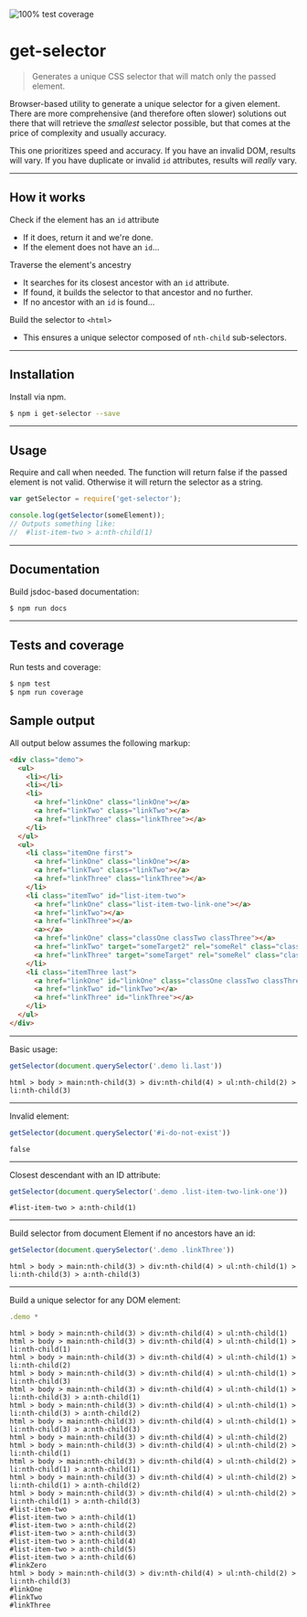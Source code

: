 ![100% test coverage](https://img.shields.io/badge/coverage-100%25-brightgreen.svg)

# get-selector
> Generates a unique CSS selector that will match only the passed element.

Browser-based utility to generate a unique selector for a given element.
There are more comprehensive (and therefore often slower) solutions out there 
that will retrieve the _smallest_ selector possible, but that comes at the price 
of complexity and usually accuracy.

This one prioritizes speed and accuracy.
If you have an invalid DOM, results will vary.
If you have duplicate or invalid `id` attributes, results will _really_ vary.

***

## How it works

Check if the element has an `id` attribute
- If it does, return it and we're done.
- If the element does not have an `id`...

Traverse the element's ancestry
- It searches for its closest ancestor with an `id` attribute.
- If found, it builds the selector to that ancestor and no further.
- If no ancestor with an `id` is found...

Build the selector to `<html>`
- This ensures a unique selector composed of `nth-child` sub-selectors.

***

## Installation
Install via npm.

```sh
$ npm i get-selector --save
```

***

## Usage
Require and call when needed.
The function will return false if the passed element is not valid.
Otherwise it will return the selector as a string.

```js
var getSelector = require('get-selector');

console.log(getSelector(someElement));
// Outputs something like:
// 	#list-item-two > a:nth-child(1)
```

***

## Documentation
Build jsdoc-based documentation:

```sh
$ npm run docs
```

***

## Tests and coverage
Run tests and coverage:

```sh
$ npm test
$ npm run coverage
```

## Sample output

All output below assumes the following markup:

```html
<div class="demo">
  <ul>
    <li></li>
    <li></li>
    <li>
      <a href="linkOne" class="linkOne"></a>
      <a href="linkTwo" class="linkTwo"></a>
      <a href="linkThree" class="linkThree"></a>
    </li>
  </ul>
  <ul>
    <li class="itemOne first">
      <a href="linkOne" class="linkOne"></a>
      <a href="linkTwo" class="linkTwo"></a>
      <a href="linkThree" class="linkThree"></a>
    </li>
    <li class="itemTwo" id="list-item-two">
      <a href="linkOne" class="list-item-two-link-one"></a>
      <a href="linkTwo"></a>
      <a href="linkThree"></a>
      <a></a>
      <a href="linkOne" class="classOne classTwo classThree"></a>
      <a href="linkTwo" target="someTarget2" rel="someRel" class="classOne classTwo classThree"></a>
      <a href="linkThree" target="someTarget" rel="someRel" class="classOne classTwo classThree" id="linkZero"></a>
    </li>
    <li class="itemThree last">
      <a href="linkOne" id="linkOne" class="classOne classTwo classThree"></a>
      <a href="linkTwo" id="linkTwo"></a>
      <a href="linkThree" id="linkThree"></a>
    </li>
  </ul>
</div>
```

***

Basic usage:

```js
getSelector(document.querySelector('.demo li.last'))
```

```
html > body > main:nth-child(3) > div:nth-child(4) > ul:nth-child(2) > li:nth-child(3)
```

***

Invalid element:

```js
getSelector(document.querySelector('#i-do-not-exist'))
```

```
false
```

***

Closest descendant with an ID attribute:

```js
getSelector(document.querySelector('.demo .list-item-two-link-one'))
```

```
#list-item-two > a:nth-child(1)
```

***

Build selector from document Element if no ancestors have an id:

```js
getSelector(document.querySelector('.demo .linkThree'))
```

```
html > body > main:nth-child(3) > div:nth-child(4) > ul:nth-child(1) > li:nth-child(3) > a:nth-child(3)
```

***

Build a unique selector for any DOM element:

```js
.demo *
```

```
html > body > main:nth-child(3) > div:nth-child(4) > ul:nth-child(1)
html > body > main:nth-child(3) > div:nth-child(4) > ul:nth-child(1) > li:nth-child(1)
html > body > main:nth-child(3) > div:nth-child(4) > ul:nth-child(1) > li:nth-child(2)
html > body > main:nth-child(3) > div:nth-child(4) > ul:nth-child(1) > li:nth-child(3)
html > body > main:nth-child(3) > div:nth-child(4) > ul:nth-child(1) > li:nth-child(3) > a:nth-child(1)
html > body > main:nth-child(3) > div:nth-child(4) > ul:nth-child(1) > li:nth-child(3) > a:nth-child(2)
html > body > main:nth-child(3) > div:nth-child(4) > ul:nth-child(1) > li:nth-child(3) > a:nth-child(3)
html > body > main:nth-child(3) > div:nth-child(4) > ul:nth-child(2)
html > body > main:nth-child(3) > div:nth-child(4) > ul:nth-child(2) > li:nth-child(1)
html > body > main:nth-child(3) > div:nth-child(4) > ul:nth-child(2) > li:nth-child(1) > a:nth-child(1)
html > body > main:nth-child(3) > div:nth-child(4) > ul:nth-child(2) > li:nth-child(1) > a:nth-child(2)
html > body > main:nth-child(3) > div:nth-child(4) > ul:nth-child(2) > li:nth-child(1) > a:nth-child(3)
#list-item-two
#list-item-two > a:nth-child(1)
#list-item-two > a:nth-child(2)
#list-item-two > a:nth-child(3)
#list-item-two > a:nth-child(4)
#list-item-two > a:nth-child(5)
#list-item-two > a:nth-child(6)
#linkZero
html > body > main:nth-child(3) > div:nth-child(4) > ul:nth-child(2) > li:nth-child(3)
#linkOne
#linkTwo
#linkThree
```
